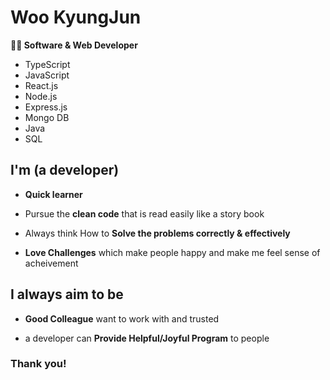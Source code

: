 # Woo KyungJun

<b>👨‍💻 Software & Web Developer</b>
- TypeScript
- JavaScript
- React.js
- Node.js
- Express.js
- Mongo DB
- Java
- SQL

## I'm (a developer)

- **Quick learner**

- Pursue the **clean code** that is read easily like a story book

- Always think How to **Solve the problems correctly & effectively**

- **Love Challenges** which make people happy and make me feel sense of acheivement

## I always aim to be

- **Good Colleague** want to work with and trusted

- a developer can **Provide Helpful/Joyful Program** to people

### Thank you!
